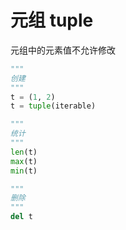 # 元组 tuple

元组中的元素值不允许修改

```python
"""
创建
"""
t = (1, 2)
t = tuple(iterable)

"""
统计
"""
len(t)
max(t)
min(t)

"""
删除
"""
del t

```
